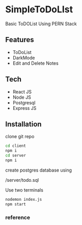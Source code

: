 # SimpleToDoLIst
Basic ToDOList Using PERN Stack 



## Features

- ToDoList
- DarkMode
- Edit and Delete Notes

## Tech

- React JS
- Node JS
- Postgresql
- Express JS


## Installation

clone git repo 

```sh
cd client
npm i 
cd server
npm i
```

create postgres database using 

/server/todo.sql 


Use two terminals

```sh
nodemon index.js
npm start
```

### reference





